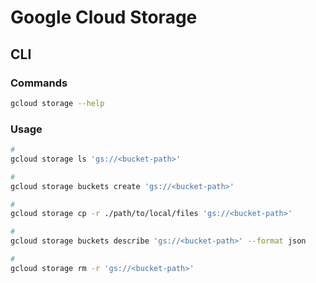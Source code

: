 # Google Cloud Storage

## CLI

### Commands

```sh
gcloud storage --help
```

### Usage

```sh
#
gcloud storage ls 'gs://<bucket-path>'

#
gcloud storage buckets create 'gs://<bucket-path>'

#
gcloud storage cp -r ./path/to/local/files 'gs://<bucket-path>'

#
gcloud storage buckets describe 'gs://<bucket-path>' --format json

#
gcloud storage rm -r 'gs://<bucket-path>'
```

